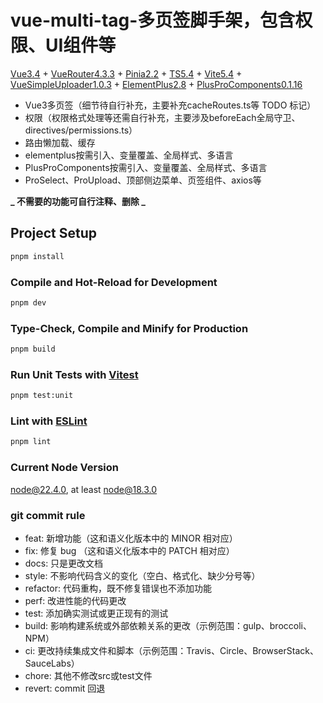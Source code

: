 # vue-multi-tag-多页签脚手架，包含权限、UI组件等

[Vue3.4](https://cn.vuejs.org/) +
[VueRouter4.3.3](https://router.vuejs.org/zh/) +
[Pinia2.2](https://pinia.vuejs.org/zh/) +
[TS5.4](https://www.typescriptlang.org/) +
[Vite5.4](https://cn.vitejs.dev/) +
[VueSimpleUploader1.0.3](https://github.com/simple-uploader/vue-uploader/blob/vue3/README_zh-CN.md) +
[ElementPlus2.8](https://element-plus.org/zh-CN/) +
[PlusProComponents0.1.16](https://plus-pro-components.com/)

- Vue3多页签（细节待自行补充，主要补充cacheRoutes.ts等 TODO 标记）
- 权限（权限格式处理等还需自行补充，主要涉及beforeEach全局守卫、directives/permissions.ts）
- 路由懒加载、缓存
- elementplus按需引入、变量覆盖、全局样式、多语言
- PlusProComponents按需引入、变量覆盖、全局样式、多语言
- ProSelect、ProUpload、顶部侧边菜单、页签组件、axios等

**_ 不需要的功能可自行注释、删除 _**

## Project Setup

```sh
pnpm install
```

### Compile and Hot-Reload for Development

```sh
pnpm dev
```

### Type-Check, Compile and Minify for Production

```sh
pnpm build
```

### Run Unit Tests with [Vitest](https://vitest.dev/)

```sh
pnpm test:unit
```

### Lint with [ESLint](https://eslint.org/)

```sh
pnpm lint
```

### Current Node Version

node@22.4.0, at least node@18.3.0

### git commit rule

- feat: 新增功能（这和语义化版本中的 MINOR 相对应）
- fix: 修复 bug （这和语义化版本中的 PATCH 相对应）
- docs: 只是更改文档
- style: 不影响代码含义的变化（空白、格式化、缺少分号等）
- refactor: 代码重构，既不修复错误也不添加功能
- perf: 改进性能的代码更改
- test: 添加确实测试或更正现有的测试
- build: 影响构建系统或外部依赖关系的更改（示例范围：gulp、broccoli、NPM）
- ci: 更改持续集成文件和脚本（示例范围：Travis、Circle、BrowserStack、SauceLabs）
- chore: 其他不修改src或test文件
- revert: commit 回退
